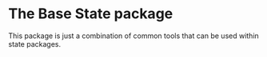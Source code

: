 # The Base State package

This package is just a combination of common tools that can be used within state packages.
